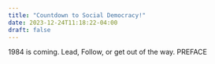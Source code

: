 ```yaml
---
title: "Countdown to Social Democracy!"
date: 2023-12-24T11:18:22-04:00
draft: false
---
```

1984 is coming. Lead, Follow, or get out of the way.
PREFACE
